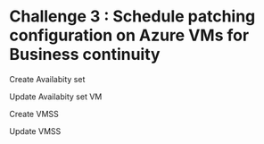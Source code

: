 # Challenge 3 : Schedule patching configuration on Azure VMs for Business continuity


Create Availabity set

Update Availabity set VM


Create VMSS

Update VMSS 

  